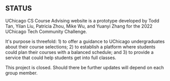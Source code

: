 ## STATUS
UChicago CS Course Advising website is a prototype developed by Todd Tan, Yilan Liu, Patricia Zhou, Mike Wu, and Yuanyi Zhang for the 2022 UChicago Tech Community Challenge.

It's purpose is threefold: 1) to offer a guidance to UChicago undergraduates about their course selections; 2) to establish a platform where students could plan their courses with a balanced schedule; and 3) to provide a service that could help students get into full classes.

 
This project is closed. Should there be further updates will depend on each group member.
